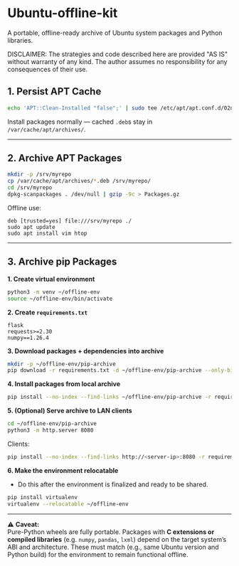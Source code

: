 # Ubuntu-offline-kit

A portable, offline-ready archive of Ubuntu system packages and Python libraries.

DISCLAIMER: The strategies and code described here are provided "AS IS" without warranty of any kind. The author assumes no responsibility for any consequences of their use.

## 1. Persist APT Cache

```bash
echo 'APT::Clean-Installed "false";' | sudo tee /etc/apt/apt.conf.d/02noclean
```

Install packages normally — cached `.deb`s stay in `/var/cache/apt/archives/`.

---

## 2. Archive APT Packages

```bash
mkdir -p /srv/myrepo
cp /var/cache/apt/archives/*.deb /srv/myrepo/
cd /srv/myrepo
dpkg-scanpackages . /dev/null | gzip -9c > Packages.gz
```

Offline use:

```
deb [trusted=yes] file:///srv/myrepo ./
sudo apt update
sudo apt install vim htop
```

---

## 3. Archive pip Packages

**1. Create virtual environment**

```bash
python3 -m venv ~/offline-env
source ~/offline-env/bin/activate
```

**2. Create `requirements.txt`**

```
flask
requests>=2.30
numpy==1.26.4
```

**3. Download packages + dependencies into archive**

```bash
mkdir -p ~/offline-env/pip-archive
pip download -r requirements.txt -d ~/offline-env/pip-archive --only-binary=:all:
```

**4. Install packages from local archive**

```bash
pip install --no-index --find-links ~/offline-env/pip-archive -r requirements.txt
```

**5. (Optional) Serve archive to LAN clients**

```bash
cd ~/offline-env/pip-archive
python3 -m http.server 8080
```

Clients:

```bash
pip install --no-index --find-links http://<server-ip>:8080 -r requirements.txt
```

**6. Make the environment relocatable**
- Do this after the environment is finalized and ready to be shared.

```bash
pip install virtualenv
virtualenv --relocatable ~/offline-env
```

---

⚠️ **Caveat:**  
Pure-Python wheels are fully portable. Packages with **C extensions or compiled libraries** (e.g. `numpy`, `pandas`, `lxml`) depend on the target system’s ABI and architecture. These must match (e.g., same Ubuntu version and Python build) for the environment to remain functional offline.
